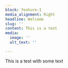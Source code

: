 ```yaml
---
block: feature-1
media_alignment: Right
headline: Welcome
slug: ''
content: This is a test
media:
  image: ''
  alt_text: ''

---
```

This is a test with some text